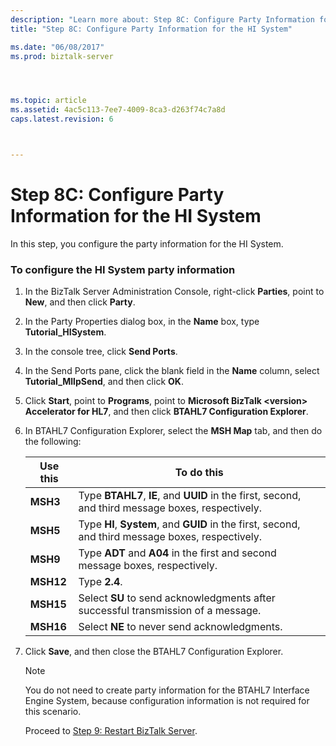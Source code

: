 ```yaml
---
description: "Learn more about: Step 8C: Configure Party Information for the HI System"
title: "Step 8C: Configure Party Information for the HI System"

ms.date: "06/08/2017"
ms.prod: biztalk-server




ms.topic: article
ms.assetid: 4ac5c113-7ee7-4009-8ca3-d263f74c7a8d
caps.latest.revision: 6



---
```

# Step 8C: Configure Party Information for the HI System
In this step, you configure the party information for the HI System.  

### To configure the HI System party information  

1. In the BizTalk Server Administration Console, right-click **Parties**, point to **New**, and then click **Party**.  

2. In the Party Properties dialog box, in the **Name** box, type **Tutorial_HISystem**.  

3. In the console tree, click **Send Ports**.  

4. In the Send Ports pane, click the blank field in the **Name** column, select **Tutorial_MllpSend**, and then click **OK**.  

5. Click **Start**, point to **Programs**, point to **Microsoft BizTalk \<version\> Accelerator for HL7**, and then click **BTAHL7 Configuration Explorer**.  

6. In BTAHL7 Configuration Explorer, select the **MSH Map** tab, and then do the following:  


   | Use this  |                                             To do this                                             |
   |-----------|----------------------------------------------------------------------------------------------------|
   | **MSH3**  | Type **BTAHL7**, **IE**, and **UUID** in the first, second, and third message boxes, respectively. |
   | **MSH5**  | Type **HI**, **System**, and **GUID** in the first, second, and third message boxes, respectively. |
   | **MSH9**  |           Type **ADT** and **A04** in the first and second message boxes, respectively.            |
   | **MSH12** |                                           Type **2.4**.                                            |
   | **MSH15** |         Select **SU** to send acknowledgments after successful transmission of a message.          |
   | **MSH16** |                            Select **NE** to never send acknowledgments.                            |


7. Click **Save**, and then close the BTAHL7 Configuration Explorer.  

   > [!NOTE]
   >  You do not need to create party information for the BTAHL7 Interface Engine System, because configuration information is not required for this scenario.  

   Proceed to [Step 9: Restart BizTalk Server](../../adapters-and-accelerators/accelerator-hl7/step-9-restart-biztalk-server.md).
